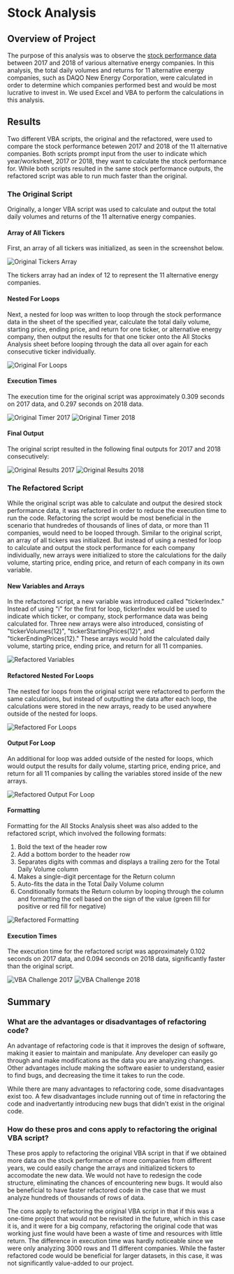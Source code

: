 # Stock Analysis

## Overview of Project

The purpose of this analysis was to observe the [stock performance data](https://github.com/fobordo/stock-analysis/blob/main/VBA_Challenge.xlsm) between 2017 and 2018 of various alternative energy companies. In this analysis, the total daily volumes and returns for 11 alternative energy companies, such as DAQO New Energy Corporation, were calculated in order to determine which companies performed best and would be most lucrative to invest in. We used Excel and VBA to perform the calculations in this analysis.

## Results
Two different VBA scripts, the original and the refactored, were used to compare the stock performance betewen 2017 and 2018 of the 11 alternative companies. Both scripts prompt input from the user to indicate which year/worksheet, 2017 or 2018, they want to calculate the stock performance for. While both scripts resulted in the same stock performance outputs, the refactored script was able to run much faster than the original.

### The Original Script
Originally, a longer VBA script was used to calculate and output the total daily volumes and returns of the 11 alternative energy companies. 

#### Array of All Tickers
First, an array of all tickers was initialized, as seen in the screenshot below. 

![Original Tickers Array](/Resources/Original_Tickers_Array.png)

The tickers array had an index of 12 to represent the 11 alternative energy companies. 

#### Nested For Loops

Next, a nested for loop was written to loop through the stock performance data in the sheet of the specified year, calculate the total daily volume, starting price, ending price, and return for one ticker, or alternative energy company, then output the results for that one ticker onto the All Stocks Analysis sheet before looping through the data all over again for each consecutive ticker individually.

![Original For Loops](/Resources/Original_For_Loops.png)

#### Execution Times

The execution time for the original script was approximately 0.309 seconds on 2017 data, and 0.297 seconds on 2018 data.

![Original Timer 2017](/Resources/Original_Timer_2017.png)           ![Original Timer 2018](/Resources/Original_Timer_2018.png)  

#### Final Output

The original script resulted in the following final outputs for 2017 and 2018 consecutively:

![Original Results 2017](/Resources/Original_Results_2017.png)           ![Original Results 2018](/Resources/Original_Results_2018.png)

### The Refactored Script

While the original script was able to calculate and output the desired stock performance data, it was refactored in order to reduce the execution time to run the code. Refactoring the script would be most beneficial in the scenario that hundredes of thousands of lines of data, or more than 11 companies, would need to be looped through. Similar to the original script, an array of all tickers was initialized. But instead of using a nested for loop to calculate and output the stock performance for each company individually, new arrays were initialized to store the calculations for the daily volume, starting price, ending price, and return of each company in its own variable.

#### New Variables and Arrays
In the refactored script, a new variable was introduced called "tickerIndex." Instead of using "i" for the first for loop, tickerIndex would be used to indicate which ticker, or company, stock performance data was being calculated for. Three new arrays were also introduced, consisting of "tickerVolumes(12)", "tickerStartingPrices(12)", and "tickerEndingPrices(12)." These arrays would hold the calculated daily volume, starting price, ending price, and return for all 11 companies.

![Refactored Variables](/Resources/Refactored_Variables.png)

#### Refactored Nested For Loops
The nested for loops from the original script were refactored to perform the same calculations, but instead of outputting the data after each loop, the calculations were stored in the new arrays, ready to be used anywhere outside of the nested for loops.

![Refactored For Loops](/Resources/Refactored_For_Loops.png)

#### Output For Loop
An additional for loop was added outside of the nested for loops, which would output the results for daily volume, starting price, ending price, and return for all 11 companies by calling the variables stored inside of the new arrays.

![Refactored Output For Loop](/Resources/Refactored_Output_For_Loop.png)

#### Formatting
Formatting for the All Stocks Analysis sheet was also added to the refactored script, which involved the following formats:
1. Bold the text of the header row
2. Add a bottom border to the header row
3. Separates digits with commas and displays a trailing zero for the Total Daily Volume column
4. Makes a single-digit percentage for the Return column
5. Auto-fits the data in the Total Daily Volume column
6. Conditionally formats the Return column by looping through the column and formatting the cell based on the sign of the value (green fill for positive or red fill for negative)

![Refactored Formatting](/Resources/Refactored_Formatting.png)

#### Execution Times

The execution time for the refactored script was approximately 0.102 seconds on 2017 data, and 0.094 seconds on 2018 data, significantly faster than the original script.

![VBA Challenge 2017](/Resources/VBA_Challenge_2017.png)      ![VBA Challenge 2018](/Resources/VBA_Challenge_2018.png) 

## Summary
### What are the advantages or disadvantages of refactoring code?
An advantage of refactoring code is that it improves the design of software, making it easier to maintain and manipulate. Any developer can easily go through and make modifications as the data you are analyzing changes. Other advantages include making the software easier to understand, easier to find bugs, and decreasing the time it takes to run the code.

While there are many advantages to refactoring code, some disadvantages exist too. A few disadvantages include running out of time in refactoring the code and inadvertantly introducing new bugs that didn't exist in the original code.

### How do these pros and cons apply to refactoring the original VBA script?
These pros apply to refactoring the original VBA script in that if we obtained more data on the stock performance of more companies from different years, we could easily change the arrays and initialized tickers to accomodate the new data. We would not have to redesign the code structure, eliminating the chances of encountering new bugs. It would also be beneficial to have faster refactored code in the case that we must analyze hundreds of thousands of rows of data.

The cons apply to refactoring the original VBA script in that if this was a one-time project that would not be revisited in the future, which in this case it is, and it were for a big company, refactoring the original code that was working just fine would have been a waste of time and resources with little return. The difference in execution time was hardly noticeable since we were only analyzing 3000 rows and 11 different companies. While the faster refactored code would be beneficial for larger datasets, in this case, it was not significantly value-added to our project.

